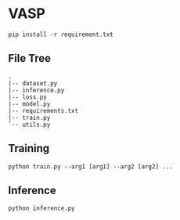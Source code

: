 # VASP

```
pip install -r requirement.txt
```

## File Tree

```
.
|-- dataset.py
|-- inference.py
|-- loss.py
|-- model.py
|-- requirements.txt
|-- train.py
`-- utils.py
```

## Training

```
python train.py --arg1 [arg1] --arg2 [arg2] ...
```

## Inference

```
python inference.py
```